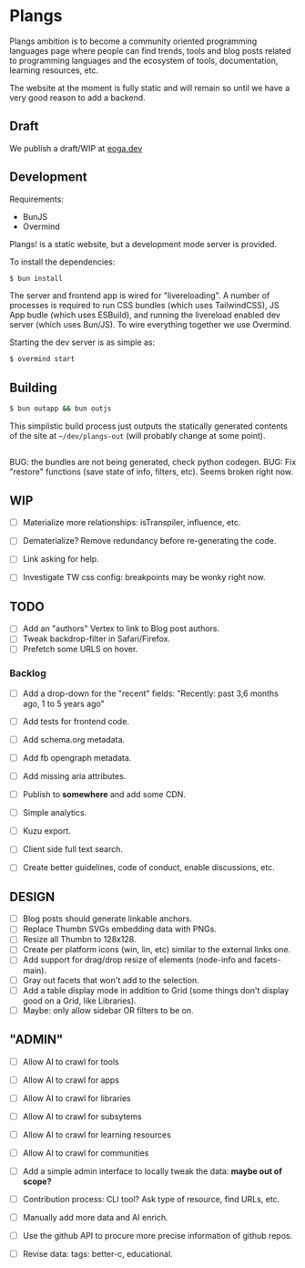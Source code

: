 # Plangs

Plangs ambition is to become a community oriented programming languages page where people can find trends, tools and blog posts related to programming languages and the ecosystem of tools, documentation, learning resources, etc.

The website at the moment is fully static and will remain so until we have a very good reason to add a backend.

## Draft

We publish a draft/WIP at [eoga.dev](https://eoga.dev)

## Development

Requirements:

* BunJS
* Overmind

Plangs! is a static website, but a development mode server is provided.

To install the dependencies:

```sh
$ bun install
```

The server and frontend app is wired for "livereloading". A number of processes is required to run CSS bundles (which uses TailwindCSS), JS App budle (which uses ESBuild), and running the livereload enabled dev server (which uses Bun/JS). To wire everything together we use Overmind.

Starting the dev server is as simple as:

```sh
$ overmind start
```

## Building

```sh
$ bun outapp && bun outjs
```

This simplistic build process just outputs the statically generated contents of the site at `~/dev/plangs-out` (will probably change at some point).

##

BUG: the bundles are not being generated, check python codegen.
BUG: Fix "restore" functions (save state of info, filters, etc). Seems broken right now.

## WIP

- [ ] Materialize more relationships: isTranspiler, influence, etc.
- [ ] Dematerialize? Remove redundancy before re-generating the code.

- [ ] Link asking for help.
- [ ] Investigate TW css config: breakpoints may be wonky right now.

## TODO

- [ ] Add an "authors" Vertex to link to Blog post authors.
- [ ] Tweak backdrop-filter in Safari/Firefox.
- [ ] Prefetch some URLS on hover.

### Backlog

- [ ] Add a drop-down for the "recent" fields: "Recently: past 3,6 months ago, 1 to 5 years ago"
- [ ] Add tests for frontend code.

- [ ] Add schema.org metadata.
- [ ] Add fb opengraph metadata.
- [ ] Add missing aria attributes.

- [ ] Publish to **somewhere** and add some CDN.
- [ ] Simple analytics.

- [ ] Kuzu export.
- [ ] Client side full text search.
- [ ] Create better guidelines, code of conduct, enable discussions, etc.

## DESIGN

- [ ] Blog posts should generate linkable anchors.
- [ ] Replace Thumbn SVGs embedding data with PNGs.
- [ ] Resize all Thumbn to 128x128.
- [ ] Create per platform icons (win, lin, etc) similar to the external links one.
- [ ] Add support for drag/drop resize of elements (node-info and facets-main).
- [ ] Gray out facets that won't add to the selection.
- [ ] Add a table display mode in addition to Grid (some things don't display good on a Grid, like Libraries).
- [ ] Maybe: only allow sidebar OR filters to be on.

## "ADMIN"

- [ ] Allow AI to crawl for tools
- [ ] Allow AI to crawl for apps
- [ ] Allow AI to crawl for libraries
- [ ] Allow AI to crawl for subsytems
- [ ] Allow AI to crawl for learning resources
- [ ] Allow AI to crawl for communities

- [ ] Add a simple admin interface to locally tweak the data: **maybe out of scope?**
- [ ] Contribution process: CLI tool? Ask type of resource, find URLs, etc.

- [ ] Manually add more data and AI enrich. 
- [ ] Use the github API to procure more precise information of github repos.

- [ ] Revise data: tags: better-c, educational.